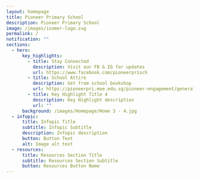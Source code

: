 ```yaml
---
layout: homepage
title: Pioneer Primary School
description: Pioneer Primary School
image: /images/isomer-logo.svg
permalink: /
notification: ""
sections:
  - hero:
      key_highlights:
        - title: Stay Connected
          description: Visit our FB & IG for updates
          url: https://www.facebook.com/pioneerprisch
        - title: School Attire
          description: Get from school bookshop
          url: https://pioneerpri.moe.edu.sg/pioneer-engagement/general-information/school-services
        - title: Key Highlight Title 4
          description: Key Highlight description
          url: ""
      background: /images/Homepage/Home 3 - 4.jpg
  - infopic:
      title: Infopic Title
      subtitle: Infopic Subtitle
      description: Infopic description
      button: Button Text
      alt: Image alt text
  - resources:
      title: Resources Section Title
      subtitle: Resources Section Subtitle
      button: Resources Button Name
---
```

